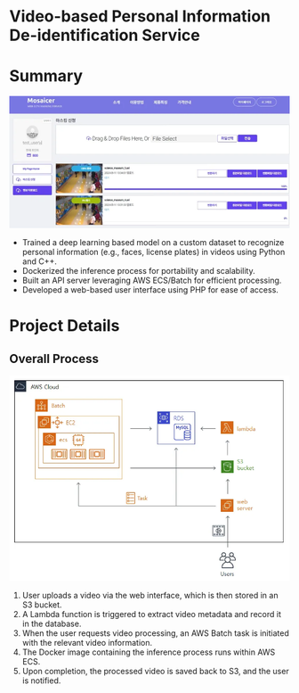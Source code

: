 # Video-based Personal Information De-identification Service

# Summary

<img src="images/Screenshot%202025-04-08%20170910.png" width=800></br>

- Trained a deep learning based model on a custom dataset to recognize personal information (e.g., faces, license plates) in videos using Python and C++.
- Dockerized the inference process for portability and scalability.
- Built an API server leveraging AWS ECS/Batch for efficient processing.
- Developed a web-based user interface using PHP for ease of access.

# Project Details

## Overall Process

<img src="images/Screenshot%202025-04-08%20171152.png" width=800></br>

1.  User uploads a video via the web interface, which is then stored in an S3 bucket.
2.  A Lambda function is triggered to extract video metadata and record it in the database.
3.  When the user requests video processing, an AWS Batch task is initiated with the relevant video information.
4.  The Docker image containing the inference process runs within AWS ECS.
5.  Upon completion, the processed video is saved back to S3, and the user is notified.